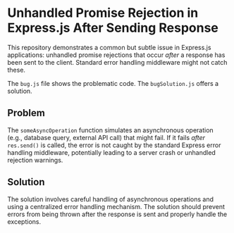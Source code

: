 # Unhandled Promise Rejection in Express.js After Sending Response

This repository demonstrates a common but subtle issue in Express.js applications: unhandled promise rejections that occur *after* a response has been sent to the client.  Standard error handling middleware might not catch these.

The `bug.js` file shows the problematic code. The `bugSolution.js` offers a solution.

## Problem

The `someAsyncOperation` function simulates an asynchronous operation (e.g., database query, external API call) that might fail.  If it fails *after* `res.send()` is called, the error is not caught by the standard Express error handling middleware, potentially leading to a server crash or unhandled rejection warnings.

## Solution

The solution involves careful handling of asynchronous operations and using a centralized error handling mechanism.  The solution should prevent errors from being thrown after the response is sent and properly handle the exceptions.